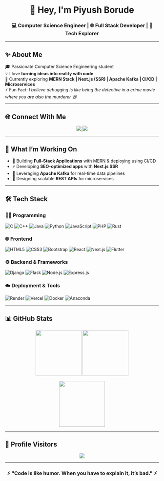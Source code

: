 <!-- Profile Header -->
<h1 align="center">👋 Hey, I'm Piyush Borude</h1>
<h3 align="center">💻 Computer Science Engineer | 🌐 Full Stack Developer | 🚀 Tech Explorer</h3>

---

## ✨ About Me
🎓 Passionate Computer Science Engineering student  
💡 I love **turning ideas into reality with code**  
🌱 Currently exploring **MERN Stack | Next.js (SSR) | Apache Kafka | CI/CD | Microservices**  
⚡ Fun Fact: *I believe debugging is like being the detective in a crime movie where you are also the murderer 😆*  

---

## 🌐 Connect With Me  
<p align="center">
  <a href="https://www.linkedin.com/in/piyush-borude-a2b707258" target="_blank">
    <img src="https://img.shields.io/badge/LinkedIn-%230077B5.svg?style=for-the-badge&logo=linkedin&logoColor=white" />
  </a>
  <a href="mailto:borudepiyush847@gmail.com">
    <img src="https://img.shields.io/badge/Email-D14836?style=for-the-badge&logo=gmail&logoColor=white" />
  </a>
</p>

---

## 🚀 What I’m Working On
- 🔧 Building **Full-Stack Applications** with MERN & deploying using CI/CD  
- ⚡ Developing **SEO-optimized apps** with **Next.js SSR**  
- 🔄 Leveraging **Apache Kafka** for real-time data pipelines  
- 📡 Designing scalable **REST APIs** for microservices  

---

## 🛠 Tech Stack

### 👨‍💻 Programming
![C](https://img.shields.io/badge/C-%2300599C.svg?style=for-the-badge&logo=c&logoColor=white)
![C++](https://img.shields.io/badge/C++-%2300599C.svg?style=for-the-badge&logo=c%2B%2B&logoColor=white)
![Java](https://img.shields.io/badge/Java-%23ED8B00.svg?style=for-the-badge&logo=openjdk&logoColor=white)
![Python](https://img.shields.io/badge/Python-3670A0.svg?style=for-the-badge&logo=python&logoColor=ffdd54)
![JavaScript](https://img.shields.io/badge/JavaScript-%23323330.svg?style=for-the-badge&logo=javascript&logoColor=%23F7DF1E)
![PHP](https://img.shields.io/badge/PHP-%23777BB4.svg?style=for-the-badge&logo=php&logoColor=white)
![Rust](https://img.shields.io/badge/Rust-%23000000.svg?style=for-the-badge&logo=rust&logoColor=white)

### 🌐 Frontend
![HTML5](https://img.shields.io/badge/HTML5-%23E34F26.svg?style=for-the-badge&logo=html5&logoColor=white)
![CSS3](https://img.shields.io/badge/CSS3-%231572B6.svg?style=for-the-badge&logo=css3&logoColor=white)
![Bootstrap](https://img.shields.io/badge/Bootstrap-%238511FA.svg?style=for-the-badge&logo=bootstrap&logoColor=white)
![React](https://img.shields.io/badge/React-%2320232a.svg?style=for-the-badge&logo=react&logoColor=%2361DAFB)
![Next.js](https://img.shields.io/badge/Next.js-000000.svg?style=for-the-badge&logo=nextdotjs&logoColor=white)
![Flutter](https://img.shields.io/badge/Flutter-%2302569B.svg?style=for-the-badge&logo=flutter&logoColor=white)

### ⚙️ Backend & Frameworks
![Django](https://img.shields.io/badge/Django-%23092E20.svg?style=for-the-badge&logo=django&logoColor=white)
![Flask](https://img.shields.io/badge/Flask-%23000.svg?style=for-the-badge&logo=flask&logoColor=white)
![Node.js](https://img.shields.io/badge/Node.js-339933.svg?style=for-the-badge&logo=nodedotjs&logoColor=white)
![Express.js](https://img.shields.io/badge/Express.js-000000.svg?style=for-the-badge&logo=express&logoColor=white)

### ☁️ Deployment & Tools
![Render](https://img.shields.io/badge/Render-%46E3B7.svg?style=for-the-badge&logo=render&logoColor=white)
![Vercel](https://img.shields.io/badge/Vercel-%23000000.svg?style=for-the-badge&logo=vercel&logoColor=white)
![Docker](https://img.shields.io/badge/Docker-%230db7ed.svg?style=for-the-badge&logo=docker&logoColor=white)
![Anaconda](https://img.shields.io/badge/Anaconda-%2344A833.svg?style=for-the-badge&logo=anaconda&logoColor=white)

---

## 📊 GitHub Stats
<p align="center">
  <img src="https://github-readme-stats.vercel.app/api?username=BorudePiyush&theme=radical&hide_border=false&include_all_commits=false&count_private=false" height="150px"/>
  <img src="https://nirzak-streak-stats.vercel.app/?user=BorudePiyush&theme=radical&hide_border=false" height="150px"/>
</p>

<p align="center">
  <img src="https://github-readme-stats.vercel.app/api/top-langs/?username=BorudePiyush&theme=radical&hide_border=false&include_all_commits=false&count_private=false&layout=compact" height="150px"/>
</p>

---

## 👀 Profile Visitors
<p align="center">
  <img src="https://visitcount.itsvg.in/api?id=BorudePiyush&icon=2&color=6" />
</p>

---

<h3 align="center">⚡ "Code is like humor. When you have to explain it, it’s bad." ⚡</h3>
